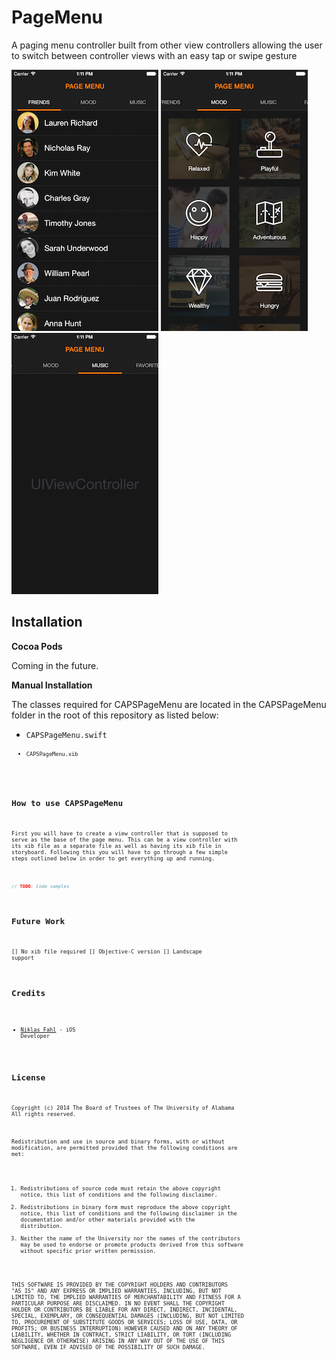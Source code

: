 PageMenu
========

A paging menu controller built from other view controllers allowing the user to switch between controller views with an easy tap or swipe gesture

<img src="https://raw.githubusercontent.com/uacaps/ResourceRepo/master/PageMenu/PageMenuScreen1.png" alt="PageMenuScreen1">
<img src="https://raw.githubusercontent.com/uacaps/ResourceRepo/master/PageMenu/PageMenuScreen2.png" alt="PageMenuScreen2">
<img src="https://raw.githubusercontent.com/uacaps/ResourceRepo/master/PageMenu/PageMenuScreen3.png" alt="PageMenuScreen3">


## Installation

**Cocoa Pods**

Coming in the future.

**Manual Installation**

The classes required for CAPSPageMenu are located in the CAPSPageMenu folder in the root of this repository as listed below:

* <code>CAPSPageMenu.swift<code>
* <code>CAPSPageMenu.xib<code>

## How to use CAPSPageMenu

First you will have to create a view controller that is supposed to serve as the base of the page menu. This can be a view controller with its xib file as a separate file as well as having its xib file in storyboard. Following this you will have to go through a few simple steps outlined below in order to get everything up and running.



```objective-c
// TODO: Code samples
```


## Future Work

[] No xib file required
[] Objective-C version
[] Landscape support

## Credits ##

* <a href="https://github.com/fahlout">Niklas Fahl</a> - iOS Developer

## License ##

Copyright (c) 2014 The Board of Trustees of The University of Alabama
All rights reserved.

Redistribution and use in source and binary forms, with or without
modification, are permitted provided that the following conditions
are met:

 1. Redistributions of source code must retain the above copyright
    notice, this list of conditions and the following disclaimer.
 2. Redistributions in binary form must reproduce the above copyright
    notice, this list of conditions and the following disclaimer in the
    documentation and/or other materials provided with the distribution.
 3. Neither the name of the University nor the names of the contributors
    may be used to endorse or promote products derived from this software
    without specific prior written permission.

THIS SOFTWARE IS PROVIDED BY THE COPYRIGHT HOLDERS AND CONTRIBUTORS
"AS IS" AND ANY EXPRESS OR IMPLIED WARRANTIES, INCLUDING, BUT NOT
LIMITED TO, THE IMPLIED WARRANTIES OF MERCHANTABILITY AND FITNESS
FOR A PARTICULAR PURPOSE ARE DISCLAIMED. IN NO EVENT SHALL
THE COPYRIGHT HOLDER OR CONTRIBUTORS BE LIABLE FOR ANY DIRECT,
INDIRECT, INCIDENTAL, SPECIAL, EXEMPLARY, OR CONSEQUENTIAL DAMAGES
(INCLUDING, BUT NOT LIMITED TO, PROCUREMENT OF SUBSTITUTE GOODS OR
SERVICES; LOSS OF USE, DATA, OR PROFITS; OR BUSINESS INTERRUPTION)
HOWEVER CAUSED AND ON ANY THEORY OF LIABILITY, WHETHER IN CONTRACT,
STRICT LIABILITY, OR TORT (INCLUDING NEGLIGENCE OR OTHERWISE)
ARISING IN ANY WAY OUT OF THE USE OF THIS SOFTWARE, EVEN IF ADVISED
OF THE POSSIBILITY OF SUCH DAMAGE.

